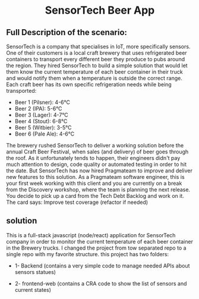 
<h1 style="text-align: center">
 SensorTech Beer App
</h1>

## Full Description of the scenario:

SensorTech is a company that specialises in IoT, more specifically sensors. One of their
customers is a local craft brewery that uses refrigerated beer containers to transport every
different beer they produce to pubs around the region. They hired SensorTech to build a simple
solution that would let them know the current temperature of each beer container in their truck
and would notify them when a temperature is outside the correct range.
Each craft beer has its own specific refrigeration needs while being transported:

- Beer 1 (Pilsner): 4-6°C
- Beer 2 (IPA): 5-6°C
- Beer 3 (Lager): 4-7°C
- Beer 4 (Stout): 6-8°C
- Beer 5 (Witbier): 3-5°C
- Beer 6 (Pale Ale): 4-6°C

The brewery rushed SensorTech to deliver a working solution before the annual Craft Beer
Festival, when sales (and delivery) of beer goes through the roof. As it unfortunately tends to
happen, their engineers didn't pay much attention to design, code quality or automated testing
in order to hit the date. But SensorTech has now hired Pragmateam to improve and deliver new
features to this solution.
As a Pragmateam software engineer, this is your
first week working with this client and you are
currently on a break from the Discovery workshop,
where the team is planning the next release. You
decide to pick up a card from the Tech Debt
Backlog and work on it. The card says:
Improve test coverage (refactor if needed)

## solution
This is a full-stack javascript (node/react) application for SensorTech company in order to monitor the current
temperature of each beer container in the Brewery trucks.
I changed the project from tow separated repo to a single repo with my favorite structure.
this project has two folders:

- 1- Backend (contains a very simple code to manage needed APIs about sensors statues)

- 2- frontend-web (contains a CRA code to show the list of sensors and current states)





